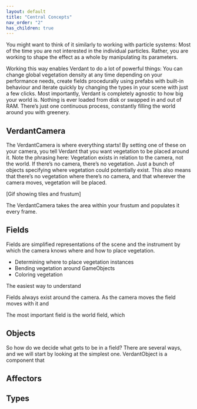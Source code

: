 ```yaml
---
layout: default
title: "Central Concepts"
nav_order: "2"
has_children: true
---
```


You might want to think of it similarly to working with particle systems: Most of the time you are not interested in the individual particles. Rather, you are working to shape the effect as a whole by manipulating its parameters.

Working this way enables Verdant to do a lot of powerful things: You can change global vegetation density at any time depending on your performance needs, create fields procedurally using prefabs with built-in behaviour and iterate quickly by changing the types in your scene with just a few clicks. Most importantly, Verdant is completely agnostic to how big your world is. Nothing is ever loaded from disk or swapped in and out of RAM. There’s just one continuous process, constantly filling the world around you with greenery.

## VerdantCamera

The VerdantCamera is where everything starts! By setting one of these on your camera, you tell Verdant that you want vegetation to be placed around it. Note the phrasing here: Vegetation exists in relation to the camera, not the world. If there’s no camera, there’s no vegetation. Just a bunch of objects specifying where vegetation could potentially exist. This also means that there’s no vegetation where there’s no camera, and that wherever the camera moves, vegetation will be placed. 

[Gif showing tiles and frustum]

The VerdantCamera takes the area within your frustum and populates it every frame. 

## Fields

Fields are simplified representations of the scene and the instrument by which the camera knows where and how to place vegetation.

* Determining where to place vegetation instances
* Bending vegetation around GameObjects
* Coloring vegetation

The easiest way to understand 

Fields always exist around the camera. As the camera moves the field moves with it and 

The most important field is the world field, which 

## Objects

So how do we decide what gets to be in a field? There are several ways, and we will start by looking at the simplest one. VerdantObject is a component that 

## Affectors

## Types
